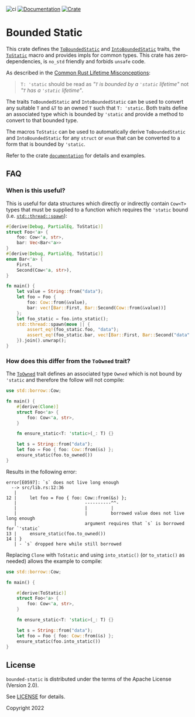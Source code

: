 ![ci](https://github.com/fujiapple852/bounded-static/actions/workflows/ci.yml/badge.svg)
[![Documentation](https://docs.rs/bounded-static/badge.svg)](https://docs.rs/bounded-static/0.4.0)
[![Crate](https://img.shields.io/crates/v/bounded-static.svg)](https://crates.io/crates/bounded-static/0.4.0)

# Bounded Static
This crate defines the [`ToBoundedStatic`](https://docs.rs/bounded-static/0.4.0/bounded_static/trait.ToBoundedStatic.html) 
and [`IntoBoundedStatic`](https://docs.rs/bounded-static/0.4.0/bounded_static/trait.IntoBoundedStatic.html) traits, 
the [`ToStatic`](https://docs.rs/bounded-static/0.4.0/bounded_static/derive.ToStatic.html) macro and provides impls 
for common types.  This crate has zero-dependencies, is `no_std` friendly and 
forbids `unsafe` code.

As described in
the [Common Rust Lifetime Misconceptions](https://github.com/pretzelhammer/rust-blog/blob/master/posts/common-rust-lifetime-misconceptions.md#2-if-t-static-then-t-must-be-valid-for-the-entire-program):

> `T: 'static` should be read as _"`T` is bounded by a `'static` lifetime"_ not _"`T` has a `'static` lifetime"_.

The traits `ToBoundedStatic` and `IntoBoundedStatic` can be used to convert any suitable `T` and `&T` to an
owned `T` such that `T: 'static`.  Both traits define an associated type which is bounded by `'static` and provide a 
method to convert to that bounded type.

The macros `ToStatic` can be used to automatically derive `ToBoundedStatic` and `IntoBoundedStatic` for any `struct` 
or `enum` that can be converted to a form that is bounded by `'static`.

Refer to the crate [`documentation`](https://docs.rs/bounded-static/0.4.0/bounded_static) for details and examples.

## FAQ

### When is this useful?

This is useful for data structures which directly or indirectly contain `Cow<T>` types that must be supplied to 
a function which requires the `'static` bound (i.e. [`std::thread::spawn`](https://doc.rust-lang.org/std/thread/fn.spawn.html)):

```rust
#[derive(Debug, PartialEq, ToStatic)]
struct Foo<'a> {
    foo: Cow<'a, str>,
    bar: Vec<Bar<'a>>
}
#[derive(Debug, PartialEq, ToStatic)]
enum Bar<'a> {
    First,
    Second(Cow<'a, str>),
}

fn main() {
    let value = String::from("data");
    let foo = Foo {
        foo: Cow::from(&value),
        bar: vec![Bar::First, Bar::Second(Cow::from(&value))]
    };
    let foo_static = foo.into_static();
    std::thread::spawn(move || {
        assert_eq!(foo_static.foo, "data");
        assert_eq!(foo_static.bar, vec![Bar::First, Bar::Second("data".into())])
    }).join().unwrap();
}
```

### How does this differ from the `ToOwned` trait?

The [`ToOwned`](https://doc.rust-lang.org/std/borrow/trait.ToOwned.html) trait defines an associated type `Owned` which
is not bound by `'static` and therefore the follow will not compile:

```rust
use std::borrow::Cow;

fn main() {
    #[derive(Clone)]
    struct Foo<'a> {
        foo: Cow<'a, str>,
    }

    fn ensure_static<T: 'static>(_: T) {}

    let s = String::from("data");
    let foo = Foo { foo: Cow::from(&s) };
    ensure_static(foo.to_owned())
}
```

Results in the following error:

```
error[E0597]: `s` does not live long enough
  --> src/lib.rs:12:36
   |
12 |     let foo = Foo { foo: Cow::from(&s) };
   |                          ----------^^-
   |                          |         |
   |                          |         borrowed value does not live long enough
   |                          argument requires that `s` is borrowed for `'static`
13 |     ensure_static(foo.to_owned())
14 | }
   | - `s` dropped here while still borrowed
```

Replacing `Clone` with `ToStatic` and using `into_static()` (or `to_static()` as needed) allows the example to compile:

```rust
use std::borrow::Cow;

fn main() {

    #[derive(ToStatic)]
    struct Foo<'a> {
        foo: Cow<'a, str>,
    }

    fn ensure_static<T: 'static>(_: T) {}

    let s = String::from("data");
    let foo = Foo { foo: Cow::from(&s) };
    ensure_static(foo.into_static())
}
```

## License

`bounded-static` is distributed under the terms of the Apache License (Version 2.0).

See [LICENSE](LICENSE) for details.

Copyright 2022